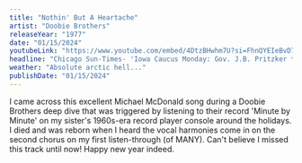 ```yaml
---
title: "Nothin' But A Heartache"
artist: "Doobie Brothers"
releaseYear: "1977"
date: "01/15/2024"
youtubeLink: "https://www.youtube.com/embed/4DtzBHwhm7U?si=FhnQYEIeBvD7wvyWU"
headline: "Chicago Sun-Times- 'Iowa Caucus Monday: Gov. J.B. Pritzker travels to Des Moines to push Biden message as Republicans vote'"
weather: "Absolute arctic hell..."
publishDate: "01/15/2024"
---
```


I came across this excellent Michael McDonald song during a Doobie Brothers deep dive that was triggered by listening to their record 'Minute by Minute' on my sister's 1960s-era record player console around the holidays. I died and was reborn when I heard the vocal harmonies come in on the second chorus on my first listen-through (of MANY). Can't believe I missed this track until now! Happy new year indeed.
